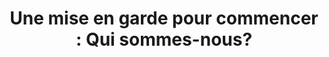 ---
title: "Une mise en garde pour commencer : Qui sommes-nous?"
layout: post
lang: fr
lang-ref: 101-caveat-to-begin
section: 1
category: 
  - projects
hero:
  image:
    src: 1.1-tx-heading.png
    alt: Une photo de plusieurs membres de l'équipe Nuage de talents dans le bureau, debout devant une grande télévision qui affiche une vidéoconférence.
blocks:
  - Le présent rapport décrit les constatations, les idées et les positions de l’Équipe du Nuage de talents associée au secteur du Changement numérique du Bureau du dirigeant principal de l’information du gouvernement du Canada. (Pour les personnes qui ne connaissent pas la hiérarchie au gouvernement du Canada, cela signifie que nos travaux touchent les changements numériques et non les ressources humaines.)
  - Le contenu du présent rapport ne devrait pas être considéré comme reflétant, de quelque façon que ce soit, la position officielle du gouvernement du Canada. Il présente des travaux ayant été réalisés à l’extérieur du Bureau de la dirigeante principale des ressources humaines et de la Commission de la fonction publique. Bien que ces travaux eux-mêmes aient été élaborés dans le respect des politiques en vigueur, il convient de souligner que les constatations, les recommandations et les idées contenues dans ce rapport ne devraient pas être considérées comme soutenant l’approbation, ou représentant les positions politiques, de ces deux organisations.
  - Le présent rapport présente tout simplement le récit d’une expérience.
  - Dans la présentation de ce récit, les membres de notre équipe chargée de la rédaction du présent rapport utilisent le pronom « nous » et le déterminant « notre », pour partager leurs théories et résultats de recherche. Voilà exactement ce que nous cherchons à exprimer. Ne vous laissez pas tromper par la belle mise en page. Ce récit ne vise qu’à présenter les idées et les recherches d’une minuscule équipe isolée dans l’immensité de l’appareil du gouvernement du Canada. Le présent rapport constitue également un projet émanant de la base qui exerce une influence relativement limitée et qui est totalement dépourvu des pouvoirs et autorités d’un titulaire officiel de mandat de ressources humaines. À l’instar des autres équipes de la fonction publique, l’Équipe du Nuage de talents n’exerce aucun autre pouvoir que celui de présenter ses idées. Elle n’a pas le pouvoir d’établir les orientations du gouvernement du Canada et n’a certainement pas le pouvoir de contraindre les autres équipes gouvernementales à modifier leurs comportements ou à adopter de nouveaux processus, tout particulièrement en ce qui a trait aux ressources humaines.
  - Nous ne sommes en fin de compte qu’un petit groupe de passionnés de l’innovation et des technologies qui ont développé un intérêt pour la mise à l’essai de nouveaux modèles de talent numériques pour le gouvernement. Nous avons trouvé, d’un bout à l’autre du gouvernement, des leaders partageant notre vision qui appuyaient l’initiative.
  - Nous avons entrepris ces travaux parce que nous sommes fermement convaincus qu’ils ont une importante valeur pour les Canadiens d’aujourd’hui et de demain.
  - "<strong style=\"letter-spacing: -1px;\" data-h2-font-weight=\"b(800)\" data-h2-font-color=\"b(purple)\">C’est avec plaisir, et dans le cadre de notre engagement à l’égard d’un gouvernement ouvert, que nous partagerons avec vous ces constatations et ces idées.</strong> Les échantillons sont de petite taille. Nos conclusions indiquent dans quels secteurs axer les recherches supplémentaires et n’offrent aucune réponse définitive, mais nous sommes heureux de les partager avec vous."
  - Merci de votre attention! 
  - type: title
    label: Veuillez communiquer avec nous!
  - "Nous contacter : <a href=\"mailto:GCTalentGC@tbs-sct.gc.ca\" title=\"Envoyez un courriel à Nuage de talents.\" target=\"_blank\" rel=\"noreferrer\">par courrier électronique</a>, <a href=\"https://github.com/GCTC-NTGC/TalentCloud\" title=\"Visitez Nuage de talents sur Github.\" target=\"_blank\" rel=\"noreferrer\">sur Github</a>, ou <a href=\"https://twitter.com/GC_Talent\" title=\"Visitez Nuage de talents sur Twitter.\" target=\"_blank\" rel=\"noreferrer\">sur Twitter.</a>"
---